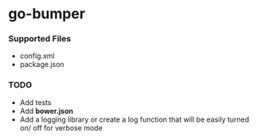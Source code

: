 # go-bumper

### Supported Files
- config.xml
- package.json

### TODO
- Add tests
- Add **bower.json**
- Add a logging library or create a log function that will be easily turned on/ off for verbose mode
